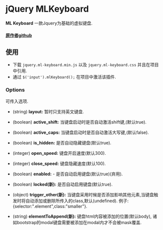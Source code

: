 # jQuery MLKeyboard

**ML Keyboard** 一款Jquery为基础的虚拟键盘.

#### [原作者github](https://github.com/mBut/jquery.mlkeyboard/)

## 使用
* 下载 <code>jquery.ml-keyboard.min.js</code> 以及 <code>jquery.ml-keyboard.css</code> 并且在项目中引用.
* 通过 <code>$('input').mlKeyboard();</code> 在项目中激活该插件.

### Options
可传入选项.

* (string) **layout:** 暂时只支持英文键盘.

* (boolean) **active_shift:** 当键盘启动时是否自动激活shift键,(默认true).

* (boolean) **active_caps:** 当键盘启动时是否自动激活大写键,(默认false).

* (boolean) **is_hidden:** 是否自动隐藏键盘(默认true).

* (integer) **open_speed:** 键盘开启速度(默认300).

* (integer) **close_speed:** 键盘隐藏速度(默认100).

* (boolean) **enabled:** - 是否自动启用键盘(默认true)(弃用).

* (boolean) **locked(新):**  是否自动启用键盘(默认true).

* (object) **trigger_other(新):** 当键盘采用时候是否添加影响其他元素,当键盘触发时将自动添加或删除所传入的class,默认(undefined). 例子: {selector:".element",class:"smaller"}.

* (string) **elementToAppend(新):** 键盘html内容被添加的位置(默认body), 诸如bootstrap的modal键盘需要被添加在modal内才不会被mask覆盖.

